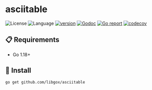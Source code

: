 # asciitable

![License](https://img.shields.io/badge/license-Apache2.0-green)
![Language](https://img.shields.io/badge/Language-Go-blue.svg)
[![version](https://img.shields.io/github/v/tag/libgox/asciitable?label=release&color=blue)](https://github.com/libgox/asciitable/releases)
[![Godoc](http://img.shields.io/badge/docs-go.dev-blue.svg?style=flat-square)](https://pkg.go.dev/github.com/libgox/asciitable)
[![Go report](https://goreportcard.com/badge/github.com/libgox/asciitable)](https://goreportcard.com/report/github.com/libgox/asciitable)
[![codecov](https://codecov.io/gh/libgox/asciitable/branch/main/graph/badge.svg)](https://codecov.io/gh/libgox/asciitable)

## 📋 Requirements

- Go 1.18+

## 🚀 Install

```
go get github.com/libgox/asciitable
```
